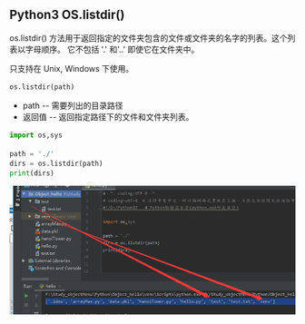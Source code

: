 ## Python3 OS.listdir()

os.listdir() 方法用于返回指定的文件夹包含的文件或文件夹的名字的列表。这个列表以字母顺序。 它不包括 '.' 和'..' 即使它在文件夹中。

只支持在 Unix, Windows 下使用。

```python
os.listdir(path)
```
* path -- 需要列出的目录路径
* 返回值 -- 返回指定路径下的文件和文件夹列表。

```python
import os,sys

path = './'
dirs = os.listdir(path)
print(dirs)
```
<img src='./img/os.listDir().png' />
